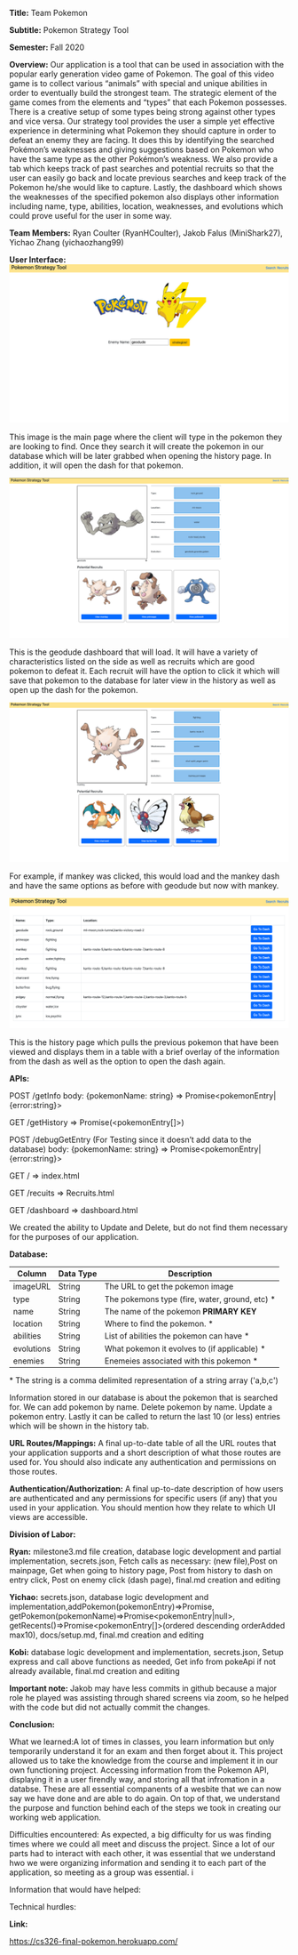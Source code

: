 **Title:** Team Pokemon

**Subtitle:** Pokemon Strategy Tool

**Semester:** Fall 2020

**Overview:** Our application is a tool that can be used in association with the popular early generation video game of Pokemon. The goal of this video game is to collect various “animals” with special and unique abilities in order to eventually build the strongest team. The strategic element of the game comes from the elements and “types” that each Pokemon possesses. There is a creative setup of some types being strong against other types and vice versa. Our strategy tool provides the user a simple yet effective experience in determining what Pokemon they should capture in order to defeat an enemy they are facing. It does this by identifying the searched Pokémon’s weaknesses and giving suggestions based on Pokemon who have the same type as the other Pokémon’s weakness. We also provide a tab which keeps track of past searches and potential recruits so that the user can easily go back and locate previous searches and keep track of the Pokemon he/she would like to capture. Lastly, the dashboard which shows the weaknesses of the specified pokemon also displays other information including name, type, abilities, location, weaknesses, and evolutions which could prove useful for the user in some way.


**Team Members:** Ryan Coulter (RyanHCoulter), Jakob Falus (MiniShark27), Yichao Zhang (yichaozhang99)


**User Interface:**
<img src="https://github.com/RyanHCoulter/cs326-final-TeamPokemon/blob/main/docs/geodude.png"/>

This image is the main page where the client will type in the pokemon they are looking to find. Once they search it will create the pokemon in our database which will be later grabbed when opening the history page. In addition, it will open the dash for that pokemon.

<img src="https://github.com/RyanHCoulter/cs326-final-TeamPokemon/blob/main/docs/geodude_dash.png"/>

This is the geodude dashboard that will load. It will have a variety of characteristics listed on the side as well as recruits which are good pokemon to defeat it. Each recruit will have the option to click it which will save that pokemon to the database for later view in the history as well as open up the dash for the pokemon. 

<img src="https://github.com/RyanHCoulter/cs326-final-TeamPokemon/blob/main/docs/mankey.png"/>

For example, if mankey was clicked, this would load and the mankey dash and have the same options as before with geodude but now with mankey. 

<img src="https://github.com/RyanHCoulter/cs326-final-TeamPokemon/blob/main/docs/UpdatedRecruits.png"/>

This is the history page which pulls the previous pokemon that have been viewed and displays them in a table with a brief overlay of the information from the dash as well as the option to open the dash again. 


**APIs:**

POST /getInfo
body: {pokemonName: string}
=> Promise<pokemonEntry|{error:string}>
  
  
GET /getHistory
 => Promise(<pokemonEntry[]>)
 
 
POST /debugGetEntry (For Testing since it doesn’t add data to the database)
body: {pokemonName: string}
=> Promise<pokemonEntry|{error:string}>


GET /
	=> index.html
  
  
GET /recuits
=> Recruits.html


GET /dashboard
=> dashboard.html

We created the ability to Update and Delete, but do not find them necessary for the purposes of our application.


**Database:** 

| Column       | Data Type | Description              |
|--------------|-----------|--------------------------|
| imageURL | String    | The URL to get the pokemon image  |
| type | String   | The pokemons type (fire, water, ground, etc) \* |
| name  | String    | The name of the pokemon **PRIMARY KEY**  |
| location | String   | Where to find the pokemon. \* |
| abilities  | String    | List of abilities the pokemon can have \*  |
| evolutions | String   | What pokemon it evolves to (if applicable) \* |
| enemies  | String   | Enemeies associated with this pokemon \*  |


\* The string is a comma delimited representation of a string array ('a,b,c')

Information stored in our database is about the pokemon that is searched for. 
We can add pokemon by name. 
Delete pokemon by name. 
Update a pokemon entry. 
Lastly it can be called to return the last 10 (or less) entries which will be shown in the history tab.


**URL Routes/Mappings:** A final up-to-date table of all the URL routes that your application supports and a short description of what those routes are used for. You should also indicate any authentication and permissions on those routes.

**Authentication/Authorization:** A final up-to-date description of how users are authenticated and any permissions for specific users (if any) that you used in your application. You should mention how they relate to which UI views are accessible.

**Division of Labor:** 

**Ryan:** milestone3.md file creation, database logic development and partial implementation, secrets.json, Fetch calls as necessary: (new file),Post on mainpage, Get when going to history page, Post from history to dash on entry click, Post on enemy click (dash page), final.md creation and editing

**Yichao:** secrets.json, database logic development and implementation,addPokemon(pokemonEntry)=>Promise<boolean>, getPokemon(pokemonName)=>Promise<pokemonEntry|null>, getRecents()=>Promise<pokemonEntry[]>(ordered descending orderAdded max10), docs/setup.md, final.md creation and editing

**Kobi:** database logic development and implementation, secrets.json, Setup express and call above functions as needed, Get info from pokeApi if not already available, final.md creation and editing

**Important note:** Jakob may have less commits in github because a major role he played was assisting through shared screens via zoom, so he helped with the code but did not actually commit the changes. 


**Conclusion:** 

What we learned:A lot of times in classes, you learn information but only temporarily understand it for an exam and then forget about it. This project allowed us to take the knowledge from the course and implement it in our own functioning project. Accessing information from the Pokemon API, displaying it in a user firendly way, and storing all that infromation in a databse. These are all essential companents of a wesbite that we can now say we have done and are able to do again. On top of that, we understand the purpose and function behind each of the steps we took in creating our working web application. 

Difficulties encountered: As expected, a big difficulty for us was finding times where we could all meet and discuss the project. Since a lot of our parts had to interact with each other, it was essential that we understand hwo we were organizing information and sending it to each part of the application, so meeting as a group was essential.  i

Information that would have helped:

Technical hurdles:

**Link:**

https://cs326-final-pokemon.herokuapp.com/
